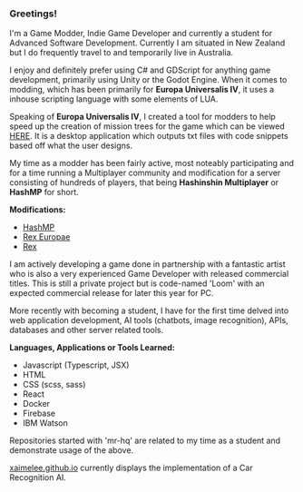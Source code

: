 ### Greetings!

I'm a Game Modder, Indie Game Developer and currently a student for Advanced Software Development. Currently I am situated in New Zealand but I do frequently travel to and temporarily live in Australia.

I enjoy and definitely prefer using C# and GDScript for anything game development, primarily using Unity or the Godot Engine. When it comes to modding, which has been primarily for **Europa Universalis IV**, it uses a inhouse scripting language with some elements of LUA.

Speaking of **Europa Universalis IV**, I created a tool for modders to help speed up the creation of mission trees for the game which can be viewed [HERE](https://steamcommunity.com/sharedfiles/filedetails/?id=2408076990). It is a desktop application which outputs txt files with code snippets based off what the user designs.

My time as a modder has been fairly active, most noteably participating and for a time running a Multiplayer community and modification for a server consisting of hundreds of players, that being **Hashinshin Multiplayer** or **HashMP** for short.

**Modifications:**
- [HashMP](https://github.com/PDXMP/HashMP_CE)
- [Rex Europae](https://github.com/Xaimelee/rex_europae)
- [Rex](https://github.com/Xaimelee/Rex)

I am actively developing a game done in partnership with a fantastic artist who is also a very experienced Game Developer with released commercial titles. This is still a private project but is code-named 'Loom' with an expected commercial release for later this year for PC.

More recently with becoming a student, I have for the first time delved into web application development, AI tools (chatbots, image recognition), APIs, databases and other server related tools.

**Languages, Applications or Tools Learned:**
- Javascript (Typescript, JSX)
- HTML
- CSS (scss, sass)
- React
- Docker
- Firebase
- IBM Watson

Repositories started with 'mr-hq' are related to my time as a student and demonstrate usage of the above.

[xaimelee.github.io](https://github.com/Xaimelee/xaimelee.github.io) currently displays the implementation of a Car Recognition AI.
